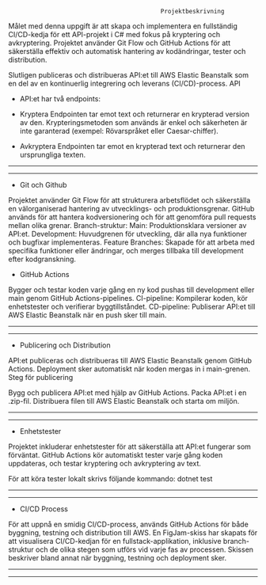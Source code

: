                                                Projektbeskrivning 

Målet med denna uppgift är att skapa och implementera en fullständig CI/CD-kedja för ett API-projekt i C# med fokus på kryptering och avkryptering. Projektet använder Git Flow och GitHub Actions för att säkerställa effektiv och automatisk hantering av kodändringar, tester och distribution.

Slutligen publiceras och distribueras API:et till AWS Elastic Beanstalk som en del av en kontinuerlig integrering och leverans (CI/CD)-process.
API

- API:et har två endpoints:

* Kryptera
Endpointen tar emot text och returnerar en krypterad version av den. Krypteringsmetoden som används är enkel och säkerheten är inte garanterad (exempel: Rövarspråket eller Caesar-chiffer).

* Avkryptera
Endpointen tar emot en krypterad text och returnerar den ursprungliga texten.

_______________________________________________________________________________
_______________________________________________________________________________

- Git och Github
  
Projektet använder Git Flow för att strukturera arbetsflödet och säkerställa en välorganiserad hantering av utvecklings- och produktionsgrenar. GitHub används för att hantera kodversionering och för att genomföra pull requests mellan olika grenar.
Branch-struktur:
Main: Produktionsklara versioner av API:et.
Development: Huvudgrenen för utveckling, där alla nya funktioner och bugfixar implementeras.
Feature Branches: Skapade för att arbeta med specifika funktioner eller ändringar, och merges tillbaka till development efter kodgranskning.

- GitHub Actions

Bygger och testar koden varje gång en ny kod pushas till development eller main genom GitHub Actions-pipelines.
CI-pipeline: Kompilerar koden, kör enhetstester och verifierar byggtillståndet.
CD-pipeline: Publiserar API:et till AWS Elastic Beanstalk när en push sker till main.

_______________________________________________________________________________
_______________________________________________________________________________

- Publicering och Distribution

API:et publiceras och distribueras till AWS Elastic Beanstalk genom GitHub Actions. Deployment sker automatiskt när koden mergas in i main-grenen.
Steg för publicering

Bygg och publicera API:et med hjälp av GitHub Actions.
Packa API:et i en .zip-fil.
Distribuera filen till AWS Elastic Beanstalk och starta om miljön.

_______________________________________________________________________________
_______________________________________________________________________________

- Enhetstester

Projektet inkluderar enhetstester för att säkerställa att API:et fungerar som förväntat. GitHub Actions kör automatiskt tester varje gång koden uppdateras, och testar kryptering och avkryptering av text.

För att köra tester lokalt skrivs följande kommando:
dotnet test

_______________________________________________________________________________
_______________________________________________________________________________


- CI/CD Process

För att uppnå en smidig CI/CD-process, används GitHub Actions för både byggning, testning och distribution till AWS. En FigJam-skiss har skapats för att visualisera CI/CD-kedjan för en fullstack-applikation, inklusive branch-struktur och de olika stegen
som utförs vid varje fas av processen.
Skissen beskriver bland annat när byggning, testning och deployment sker.


_______________________________________________________________________________
_______________________________________________________________________________



